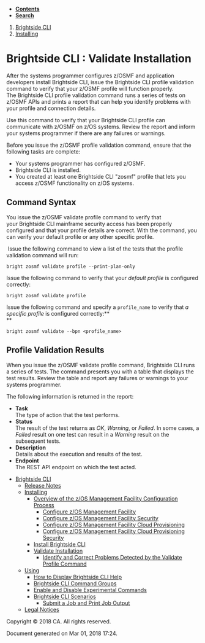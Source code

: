 <div id="page">

<div id="main" class="aui-page-panel">

<div class="aui-page-panel-nav">

<div class="aui-navgroup-inner">

<div id="tabs-nav" class="aui-tabs horizontal-tabs">

  - [**Contents**](#tabs-navigation)
  - [**Search**](#tabs-search)

<div id="tabs-navigation" class="tabs-pane active-pane" data-current-page-id="430335233">

</div>

<div id="tabs-search" class="tabs-pane">

</div>

</div>

</div>

</div>

<div class="section aui-page-panel-content">

<div id="main-header">

<div id="breadcrumb-section">

1.  <span> [Brightside CLI](index.html) </span>
2.  <span> [Installing](Installing_429364995.html) </span>

</div>

# <span id="title-text"> Brightside CLI : Validate Installation </span>

</div>

<div id="content" class="view">

<div class="page-metadata">

</div>

<div id="main-content" class="wiki-content group">

<span>After the systems programmer configures z/OSMF and application
developers install Brightside CLI, issue the Brightside CLI profile
validation command to verify that your z/OSMF profile will function
properly. The Brightside CLI profile validation command runs a series of
tests on z/OSMF APIs and prints a report that can help you identify
problems with your profile and connection details. </span>

Use this command to verify that your Brightside CLI profile can
communicate with z/OSMF on z/OS systems. Review the report and inform
your systems programmer if there are any failures or warnings.

<span>Before you issue the z/OSMF profile validation command,
ensure that the following tasks are complete:</span>

  - Your systems programmer has configured z/OSMF.
  - Brightside CLI is installed.
  - You created at least one Brightside CLI<span> "zosmf" profile that
    lets you access z/OSMF functionality on z/OS systems.</span>

## Command Syntax

You issue the z/OSMF validate profile command to verify that
your Brightside CLI mainframe security access has been properly
configured and that your profile details are correct. With the command,
you can verify your default profile or any other specific profile.

 Issue the following command to view a list of the tests that the
profile validation command will run:

<div class="code panel caCodePanel">

<div class="codeContent panelContent">

``` ca-code-default
bright zosmf validate profile --print-plan-only
```

</div>

</div>

Issue the following command to verify that your *default* *profile* is
configured correctly:

<div class="code panel caCodePanel">

<div class="codeContent panelContent">

``` ca-code-default
bright zosmf validate profile
```

</div>

</div>

Issue the following command and specify a `profile_name` to verify that
*a specific profile* is configured correctly:**  
**

<div class="code panel caCodePanel">

<div class="codeContent panelContent">

``` ca-code-default
bright zosmf validate --bpn <profile_name>
```

</div>

</div>

## Profile Validation Results

When you issue the z/OSMF validate profile command, Brightside CLI runs
a series of tests. <span>The command presents you with a table that
displays the test results.</span> Review the table and report any
failures or warnings to your systems programmer.

The following information is returned in the report:

  - **Task**  
    The type of action that the test performs.
  - **Status**  
    The result of the test returns as *OK*, *Warning*, or *Failed*. In
    some cases, a *Failed* result on one test can result in a
    *Warning* result on the subsequent tests.
  - **Description**  
    Details about the execution and results of the test.
  - **Endpoint**  
    The REST API endpoint on which the test acted.

</div>

</div>

</div>

</div>

  - <span id="n-417294290">[Brightside CLI](index.html)</span>
      - <span id="n-417294291">[Release
        Notes](Release-Notes_417294291.html)</span>
    <!-- end list -->
      - <span id="n-429364995">[Installing](Installing_429364995.html)</span>
          - <span id="n-433363261">[Overview of the z/OS Management
            Facility Configuration Process](433363261.html)</span>
              - <span id="n-433363262">[Configure z/OS Management
                Facility](433363262.html)</span>
            <!-- end list -->
              - <span id="n-433363263">[Configure z/OS Management
                Facility Security](433363263.html)</span>
            <!-- end list -->
              - <span id="n-433363264">[Configure z/OS Management
                Facility Cloud Provisioning](433363264.html)</span>
            <!-- end list -->
              - <span id="n-433363265">[Configure z/OS Management
                Facility Cloud Provisioning
                Security](433363265.html)</span>
        <!-- end list -->
          - <span id="n-429364999">[Install Brightside
            CLI](Install-Brightside-CLI_429364999.html)</span>
        <!-- end list -->
          - <span id="n-430335233">[Validate
            Installation](Validate-Installation_430335233.html)</span>
              - <span id="n-433363269">[Identify and Correct Problems
                Detected by the Validate Profile
                Command](Identify-and-Correct-Problems-Detected-by-the-Validate-Profile-Command_433363269.html)</span>
    <!-- end list -->
      - <span id="n-429365002">[Using](Using_429365002.html)</span>
          - <span id="n-429365003">[How to Display Brightside CLI
            Help](How-to-Display-Brightside-CLI-Help_429365003.html)</span>
        <!-- end list -->
          - <span id="n-447395688">[Brightside CLI Command
            Groups](Brightside-CLI-Command-Groups_447395688.html)</span>
        <!-- end list -->
          - <span id="n-433363274">[Enable and Disable Experimental
            Commands](Enable-and-Disable-Experimental-Commands_433363274.html)</span>
        <!-- end list -->
          - <span id="n-441193419">[Brightside CLI
            Scenarios](Brightside-CLI-Scenarios_441193419.html)</span>
              - <span id="n-441193420">[Submit a Job and Print Job
                Output](Submit-a-Job-and-Print-Job-Output_441193420.html)</span>
    <!-- end list -->
      - <span id="n-38207496">[Legal
        Notices](Legal-Notices_38207496.html)</span>

<div id="footer">

<div class="section footer-body">

Copyright © 2018 CA. All rights reserved.

<div class="footer-logo">

</div>

Document generated on Mar 01, 2018 17:24.

</div>

</div>

</div>
